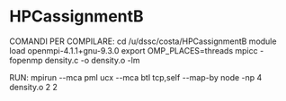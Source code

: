 # HPCassignmentB

COMANDI PER COMPILARE:
cd /u/dssc/costa/HPCassignmentB
module load openmpi-4.1.1+gnu-9.3.0
export OMP_PLACES=threads                                                                                                                                                  mpicc -fopenmp density.c -o density.o -lm

RUN:
mpirun --mca pml ucx --mca btl tcp,self --map-by node -np 4 density.o 2 2
